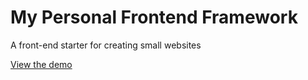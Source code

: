 # My Personal Frontend Framework
A front-end starter for creating small websites

[View the demo](https://johndoenma.github.io/personalframework/)